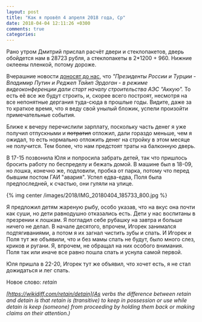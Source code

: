 ```yaml
---
layout: post
title: "Как я провёл 4 апреля 2018 года, Ср"
date: 2018-04-04 12:11:26 +0300
comments: true
categories: 
---
```

Рано утром Дмитрий прислал расчёт двери и стеклопакетов, дверь обойдется нам в 28723 рубля, а стеклопакеты в 2\*1200 + 960. Нижние оклеены пленкой, потому дороже.

Вчерашние новости [доносят до нас](http://tass.ru/ekonomika/5091399), что *"Президенты России и Турции - Владимир Путин и Реджеп Тайип Эрдоган - в режиме видеоконференции дали старт началу строительства АЭС "Аккую".* То есть её все же будут строить, и, скорее всего построят, несмотря на все непонятные дергания туда-сюда в прошлые годы. Видите, даже за то краткое время, что я веду свой унылый бложик, успели произойти примечательные события.  



Ближе к вечеру перечислили зарплату, поскольку часть денег я уже получил отпускными и ~~потратил~~ отложил, дали гораздо меньше, чем я ожидал, то есть нормально отложить денег на стройку в этом месяце не получится. Тем более, что нам предстоят траты на балконную дверь.

В 17-15 позвонила Юля и попросила забрать детей, так что пришлось бросить работу по беспределу и бежать домой. В машине был в 18-09, но лошка, конечно же, подловили, пробка от парка, потому что перед бывшим постом ГАИ "авария". Успел едва-едва, Поля была предпоследней, к счастью, они гуляли на улице. 

{% img center /images/2018/IMG_20180404_185733_800.jpg %}

Я предложил детям жареную рыбу, особо указав, что на вкус она почти как суши, но дети равнодушно отказались есть. Дети у нас воспитаны в презрении к лошкам. Я погладил себе рубашку на завтра и больше ничего не делал. В начале десятого, впрочем, Игорек занимался подтягиваниями, а потом я их загнал чистить зубы и спать. И Игорек и Поля тут же объявили, что и без мамы спать не будут, было много слез, криков и ругани. Я, впрочем, не обращал на них особого внимания. Поля так или иначе все равно пошла спать и уснула самой первой.

Юля пришла в 22-20, Игорек тут же объявил, что хочет есть, я не стал дожидаться и лег спать.

Новое слово: *retain*

*[https://wikidiff.com/retain/detain](As verbs the difference between retain and detain is that retain is (transitive)  to keep in possession or use while detain is keep (someone) from proceeding by holding them back or making claims on their attention.)*